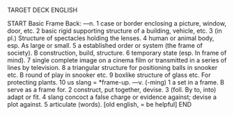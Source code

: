 TARGET DECK
ENGLISH

START
Basic
Frame
Back: —n. 1 case or border enclosing a picture, window, door, etc. 2 basic rigid supporting structure of a building, vehicle, etc. 3 (in pl.) Structure of spectacles holding the lenses. 4 human or animal body, esp. As large or small. 5 a established order or system (the frame of society). B construction, build, structure. 6 temporary state (esp. In frame of mind). 7 single complete image on a cinema film or transmitted in a series of lines by television. 8 a triangular structure for positioning balls in snooker etc. B round of play in snooker etc. 9 boxlike structure of glass etc. For protecting plants. 10 us slang = *frame-up. —v. (-ming) 1 a set in a frame. B serve as a frame for. 2 construct, put together, devise. 3 (foll. By to, into) adapt or fit. 4 slang concoct a false charge or evidence against; devise a plot against. 5 articulate (words). [old english, = be helpful]
END
